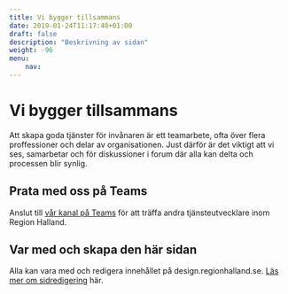```yaml
---
title: Vi bygger tillsammans
date: 2019-01-24T11:17:48+01:00
draft: false
description: "Beskrivning av sidan"
weight: -96
menu:
    nav:
---
```

# Vi bygger tillsammans
Att skapa goda tjänster för invånaren är ett teamarbete, ofta över flera proffessioner och delar av organisationen. Just därför är det viktigt att vi ses, samarbetar och för diskussioner i forum där alla kan delta och processen blir synlig.

## Prata med oss på Teams
Anslut till [vår kanal på Teams](https://teams.microsoft.com/l/team/19%3af9acd39c17cb49449d239d04a8a0d977%40thread.skype/conversations?groupId=15bacf81-7a0f-4ce9-a6fd-38521584813b&tenantId=22f085be-b523-4eaa-9a27-42f6cb11e0e6) för att träffa andra tjänsteutvecklare inom Region Halland.

## Var med och skapa den här sidan
Alla kan vara med och redigera innehållet på design.regionhalland.se. [Läs mer om sidredigering](/community/redigering) här.
